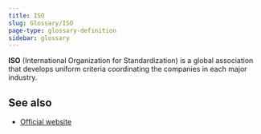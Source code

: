 ```yaml
---
title: ISO
slug: Glossary/ISO
page-type: glossary-definition
sidebar: glossary
---
```


**ISO** (International Organization for Standardization) is a global association that develops uniform criteria coordinating the companies in each major industry.

## See also

- [Official website](https://www.iso.org/home.html)
